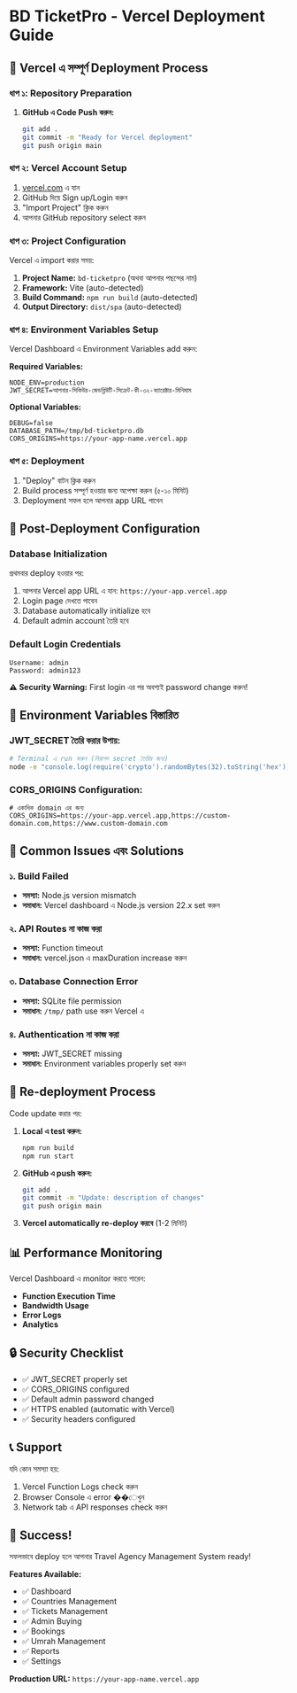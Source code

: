 # BD TicketPro - Vercel Deployment Guide

## 🚀 Vercel এ সম্পূর্ণ Deployment Process

### ধাপ ১: Repository Preparation

1. **GitHub এ Code Push করুন:**
   ```bash
   git add .
   git commit -m "Ready for Vercel deployment"
   git push origin main
   ```

### ধাপ ২: Vercel Account Setup

1. [vercel.com](https://vercel.com) এ যান
2. GitHub দিয়ে Sign up/Login করুন
3. "Import Project" ক্লিক করুন
4. আপনার GitHub repository select করুন

### ধাপ ৩: Project Configuration

Vercel এ import করার সময়:

1. **Project Name:** `bd-ticketpro` (অথবা আপনার পছন্দের নাম)
2. **Framework:** Vite (auto-detected)
3. **Build Command:** `npm run build` (auto-detected)
4. **Output Directory:** `dist/spa` (auto-detected)

### ধাপ ৪: Environment Variables Setup

Vercel Dashboard এ Environment Variables add করুন:

**Required Variables:**

```
NODE_ENV=production
JWT_SECRET=আপনার-সিকিউর-জেডব্লিউটি-সিক্রেট-কী-৩২-ক্যারেক্টার-মিনিমাম
```

**Optional Variables:**

```
DEBUG=false
DATABASE_PATH=/tmp/bd-ticketpro.db
CORS_ORIGINS=https://your-app-name.vercel.app
```

### ধাপ ৫: Deployment

1. "Deploy" বাটন ক্লিক করুন
2. Build process সম্পূর্ণ হওয়ার জন্য অপেক্ষা করুন (৫-১০ মিনিট)
3. Deployment সফল হলে আপনার app URL পাবেন

## 🔧 Post-Deployment Configuration

### Database Initialization

প্রথমবার deploy হওয়ার পর:

1. আপনার Vercel app URL এ যান: `https://your-app.vercel.app`
2. Login page দেখতে পাবেন
3. Database automatically initialize হবে
4. Default admin account তৈরি হবে

### Default Login Credentials

```
Username: admin
Password: admin123
```

**⚠️ Security Warning:** First login এর পর অবশ্যই password change করুন!

## 📝 Environment Variables বিস্তারিত

### JWT_SECRET তৈরি করার উপায়:

```bash
# Terminal এ run করুন (নিরাপদ secret তৈরির জন্য)
node -e "console.log(require('crypto').randomBytes(32).toString('hex'))"
```

### CORS_ORIGINS Configuration:

```
# একাধিক domain এর জন্য
CORS_ORIGINS=https://your-app.vercel.app,https://custom-domain.com,https://www.custom-domain.com
```

## 🚨 Common Issues এবং Solutions

### ১. Build Failed

- **সমস্যা:** Node.js version mismatch
- **সমাধান:** Vercel dashboard এ Node.js version 22.x set করুন

### ২. API Routes না কাজ করা

- **সমস্যা:** Function timeout
- **সমাধান:** vercel.json এ maxDuration increase করুন

### ৩. Database Connection Error

- **সমস্যা:** SQLite file permission
- **সমাধান:** `/tmp/` path use করুন Vercel এ

### ৪. Authentication না কাজ করা

- **সমস্যা:** JWT_SECRET missing
- **সমাধান:** Environment variables properly set করুন

## 🔄 Re-deployment Process

Code update করার পর:

1. **Local এ test করুন:**

   ```bash
   npm run build
   npm run start
   ```

2. **GitHub এ push করুন:**

   ```bash
   git add .
   git commit -m "Update: description of changes"
   git push origin main
   ```

3. **Vercel automatically re-deploy করবে** (1-2 মিনিট)

## 📊 Performance Monitoring

Vercel Dashboard এ monitor করতে পারেন:

- **Function Execution Time**
- **Bandwidth Usage**
- **Error Logs**
- **Analytics**

## 🔒 Security Checklist

- ✅ JWT_SECRET properly set
- ✅ CORS_ORIGINS configured
- ✅ Default admin password changed
- ✅ HTTPS enabled (automatic with Vercel)
- ✅ Security headers configured

## 📞 Support

যদি কোন সমস্যা হয়:

1. Vercel Function Logs check করুন
2. Browser Console এ error ��েখুন
3. Network tab এ API responses check করুন

## 🎉 Success!

সফলভাবে deploy হলে আপনার Travel Agency Management System ready!

**Features Available:**

- ✅ Dashboard
- ✅ Countries Management
- ✅ Tickets Management
- ✅ Admin Buying
- ✅ Bookings
- ✅ Umrah Management
- ✅ Reports
- ✅ Settings

**Production URL:** `https://your-app-name.vercel.app`

